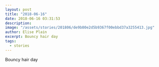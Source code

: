 ```yaml
---
layout: post
title: "2018-06-16"
date: 2018-06-16 03:31:53
description: 
image: "/assets/stories/201806/de9b00e2d5b9367f00ebbd37a3255413.jpg"
author: Elise Plain
excerpt: Bouncy hair day
tags: 
  - stories
---
```


Bouncy hair day
<p></p>
